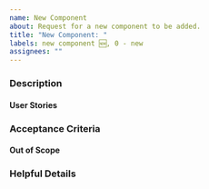 ```yaml
---
name: New Component
about: Request for a new component to be added.
title: "New Component: "
labels: new component 🆕, 0 - new
assignees: ""
---
```


### Description

#### User Stories

### Acceptance Criteria <!--(a.k.a. Requirements)-->

#### Out of Scope <!--(anything not v1)-->

### Helpful Details
